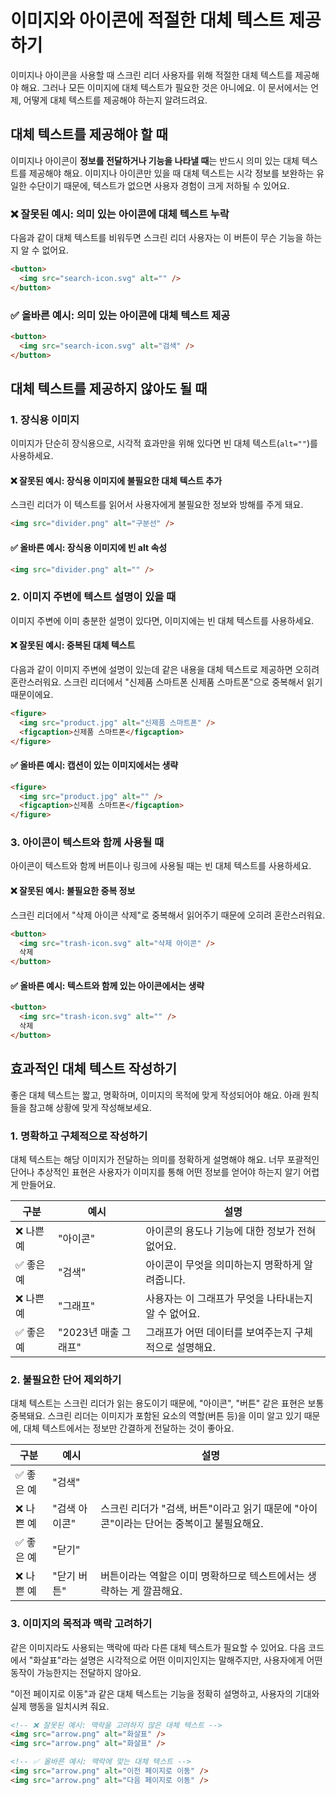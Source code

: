 # 이미지와 아이콘에 적절한 대체 텍스트 제공하기

이미지나 아이콘을 사용할 때 스크린 리더 사용자를 위해 적절한 대체 텍스트를 제공해야 해요. 그러나 모든 이미지에 대체 텍스트가 필요한 것은 아니에요. 이 문서에서는 언제, 어떻게 대체 텍스트를 제공해야 하는지 알려드려요.

## 대체 텍스트를 제공해야 할 때

이미지나 아이콘이 **정보를 전달하거나 기능을 나타낼 때**는 반드시 의미 있는 대체 텍스트를 제공해야 해요. 이미지나 아이콘만 있을 때 대체 텍스트는 시각 정보를 보완하는 유일한 수단이기 때문에, 텍스트가 없으면 사용자 경험이 크게 저하될 수 있어요.

### ❌ 잘못된 예시: 의미 있는 아이콘에 대체 텍스트 누락

다음과 같이 대체 텍스트를 비워두면 스크린 리더 사용자는 이 버튼이 무슨 기능을 하는지 알 수 없어요.

```html
<button>
  <img src="search-icon.svg" alt="" />
</button>
```

### ✅ 올바른 예시: 의미 있는 아이콘에 대체 텍스트 제공

```html
<button>
  <img src="search-icon.svg" alt="검색" />
</button>
```

## 대체 텍스트를 제공하지 않아도 될 때

### 1. 장식용 이미지

이미지가 단순히 장식용으로, 시각적 효과만을 위해 있다면 빈 대체 텍스트(`alt=""`)를 사용하세요.

#### ❌ 잘못된 예시: 장식용 이미지에 불필요한 대체 텍스트 추가

스크린 리더가 이 텍스트를 읽어서 사용자에게 불필요한 정보와 방해를 주게 돼요.

```html
<img src="divider.png" alt="구분선" />
```

#### ✅ 올바른 예시: 장식용 이미지에 빈 alt 속성

```html
<img src="divider.png" alt="" />
```

### 2. 이미지 주변에 텍스트 설명이 있을 때

이미지 주변에 이미 충분한 설명이 있다면, 이미지에는 빈 대체 텍스트를 사용하세요.

#### ❌ 잘못된 예시: 중복된 대체 텍스트

다음과 같이 이미지 주변에 설명이 있는데 같은 내용을 대체 텍스트로 제공하면 오히려 혼란스러워요. 스크린 리더에서 "신제품 스마트폰 신제품 스마트폰"으로 중복해서 읽기 때문이에요.

```html
<figure>
  <img src="product.jpg" alt="신제품 스마트폰" />
  <figcaption>신제품 스마트폰</figcaption>
</figure>
```

#### ✅ 올바른 예시: 캡션이 있는 이미지에서는 생략

```html
<figure>
  <img src="product.jpg" alt="" />
  <figcaption>신제품 스마트폰</figcaption>
</figure>
```

### 3. 아이콘이 텍스트와 함께 사용될 때

아이콘이 텍스트와 함께 버튼이나 링크에 사용될 때는 빈 대체 텍스트를 사용하세요.

#### ❌ 잘못된 예시: 불필요한 중복 정보

스크린 리더에서 "삭제 아이콘 삭제"로 중복해서 읽어주기 때문에 오히려 혼란스러워요.

```html
<button>
  <img src="trash-icon.svg" alt="삭제 아이콘" />
  삭제
</button>
```

#### ✅ 올바른 예시: 텍스트와 함께 있는 아이콘에서는 생략

```html
<button>
  <img src="trash-icon.svg" alt="" />
  삭제
</button>
```

## 효과적인 대체 텍스트 작성하기

좋은 대체 텍스트는 짧고, 명확하며, 이미지의 목적에 맞게 작성되어야 해요. 아래 원칙들을 참고해 상황에 맞게 작성해보세요.

### 1. 명확하고 구체적으로 작성하기

대체 텍스트는 해당 이미지가 전달하는 의미를 정확하게 설명해야 해요. 너무 포괄적인 단어나 추상적인 표현은 사용자가 이미지를 통해 어떤 정보를 얻어야 하는지 알기 어렵게 만들어요.

| 구분       | 예시                  | 설명 |
|------------|-----------------------|------|
| ❌ 나쁜 예 | "아이콘"            | 아이콘의 용도나 기능에 대한 정보가 전혀 없어요. |
| ✅ 좋은 예 | "검색"              | 아이콘이 무엇을 의미하는지 명확하게 알려줍니다. |
| ❌ 나쁜 예 | "그래프"            | 사용자는 이 그래프가 무엇을 나타내는지 알 수 없어요. |
| ✅ 좋은 예 | "2023년 매출 그래프" | 그래프가 어떤 데이터를 보여주는지 구체적으로 설명해요. |

### 2. 불필요한 단어 제외하기

대체 텍스트는 스크린 리더가 읽는 용도이기 때문에, "아이콘", "버튼" 같은 표현은 보통 중복돼요. 스크린 리더는 이미지가 포함된 요소의 역할(버튼 등)을 이미 알고 있기 때문에,
대체 텍스트에서는 정보만 간결하게 전달하는 것이 좋아요.

| 구분       | 예시             | 설명 |
|------------|------------------|------|
| ✅ 좋은 예 | "검색"         ||
| ❌ 나쁜 예 | "검색 아이콘"  | 스크린 리더가 "검색, 버튼"이라고 읽기 때문에 "아이콘"이라는 단어는 중복이고 불필요해요. |
| ✅ 좋은 예 | "닫기"         ||
| ❌ 나쁜 예 | "닫기 버튼"     | 버튼이라는 역할은 이미 명확하므로 텍스트에서는 생략하는 게 깔끔해요. |

### 3. 이미지의 목적과 맥락 고려하기

같은 이미지라도 사용되는 맥락에 따라 다른 대체 텍스트가 필요할 수 있어요. 다음 코드에서 "화살표"라는 설명은 시각적으로 어떤 이미지인지는 말해주지만, 사용자에게 어떤 동작이 가능한지는 전달하지 않아요.

"이전 페이지로 이동"과 같은 대체 텍스트는 기능을 정확히 설명하고, 사용자의 기대와 실제 행동을 일치시켜 줘요.

```html
<!-- ❌ 잘못된 예시: 맥락을 고려하지 않은 대체 텍스트 -->
<img src="arrow.png" alt="화살표" />
<img src="arrow.png" alt="화살표" />

<!-- ✅ 올바른 예시: 맥락에 맞는 대체 텍스트 -->
<img src="arrow.png" alt="이전 페이지로 이동" />
<img src="arrow.png" alt="다음 페이지로 이동" />
```

